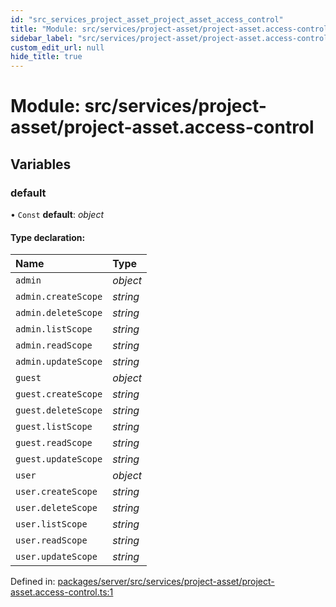 ```yaml
---
id: "src_services_project_asset_project_asset_access_control"
title: "Module: src/services/project-asset/project-asset.access-control"
sidebar_label: "src/services/project-asset/project-asset.access-control"
custom_edit_url: null
hide_title: true
---
```


# Module: src/services/project-asset/project-asset.access-control

## Variables

### default

• `Const` **default**: *object*

#### Type declaration:

Name | Type |
:------ | :------ |
`admin` | *object* |
`admin.createScope` | *string* |
`admin.deleteScope` | *string* |
`admin.listScope` | *string* |
`admin.readScope` | *string* |
`admin.updateScope` | *string* |
`guest` | *object* |
`guest.createScope` | *string* |
`guest.deleteScope` | *string* |
`guest.listScope` | *string* |
`guest.readScope` | *string* |
`guest.updateScope` | *string* |
`user` | *object* |
`user.createScope` | *string* |
`user.deleteScope` | *string* |
`user.listScope` | *string* |
`user.readScope` | *string* |
`user.updateScope` | *string* |

Defined in: [packages/server/src/services/project-asset/project-asset.access-control.ts:1](https://github.com/xr3ngine/xr3ngine/blob/66a84a950/packages/server/src/services/project-asset/project-asset.access-control.ts#L1)
